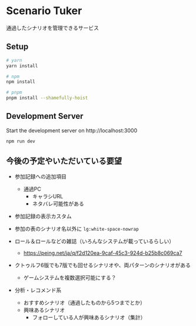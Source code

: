 # Scenario Tuker

通過したシナリオを管理できるサービス

## Setup

```bash
# yarn
yarn install

# npm
npm install

# pnpm
pnpm install --shamefully-hoist
```

## Development Server

Start the development server on http://localhost:3000

```bash
npm run dev
```

## 今後の予定やいただいている要望

* 参加記録への追加項目
  * 通過PC
    * キャラシURL
    * ネタバレ可能性がある

* 参加記録の表示カスタム
* 参加の表のシナリオ名以外に `lg:white-space-nowrap`

* ロール＆ロールなどの雑誌（いろんなシステムが載っているらしい）
  * https://peing.net/ja/q/f2d120ea-9caf-45c3-924d-b25b8c069ca7

* クトゥルフ6版でも7版でも回せるシナリオや、両パターンのシナリオがある
  * ゲームシステムを複数選択可能にする？

* 分析・レコメンド系
  * おすすめシナリオ（通過したものから5つまでとか）
  * 興味あるシナリオ
    * フォローしている人が興味あるシナリオ（集計）

